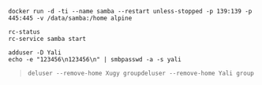 





```shell
docker run -d -ti --name samba --restart unless-stopped -p 139:139 -p 445:445 -v /data/samba:/home alpine
```

```shell
rc-status
rc-service samba start
```

```shell
adduser -D Yali
echo -e "123456\n123456\n" | smbpasswd -a -s yali
```
> `deluser --remove-home Xugy groupdeluser --remove-home Yali group`
> 